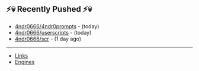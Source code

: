 ## ⚡💀 Recently Pushed ⚡💀


- [4ndr0666/4ndr0prompts](https://github.com/4ndr0666/4ndr0prompts) - (today)
- [4ndr0666/userscripts](https://github.com/4ndr0666/userscripts) - (today)
- [4ndr0666/scr](https://github.com/4ndr0666/scr) - (1 day ago)

---
- [Links](https://github.com/4ndr0666/Links/blob/main/README.md)        
- [Engines](https://github.com/hoothin/SearchJumper/discussions/73)    


